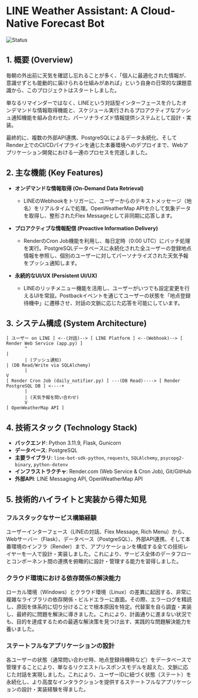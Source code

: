 # LINE Weather Assistant: A Cloud-Native Forecast Bot
![Status](https://img.shields.io/badge/status-live_on_render-blue)

## 1. 概要 (Overview)

毎朝の外出前に天気を確認し忘れることが多く、「個人に最適化された情報が、意識せずとも能動的に届けられる仕組みがあれば」という自身の日常的な課題意識から、このプロジェクトはスタートしました。

単なるリマインダーではなく、LINEという対話型インターフェースを介したオンデマンドな情報取得機能と、スケジュール実行されるプロアクティブなプッシュ通知機能を組み合わせた、パーソナライズド情報提供システムとして設計・実装。

最終的に、複数の外部API連携、PostgreSQLによるデータ永続化、そしてRender上でのCI/CDパイプラインを通じた本番環境へのデプロイまで、Webアプリケーション開発における一連のプロセスを完遂しました。

## 2. 主な機能 (Key Features)

* **オンデマンドな情報取得 (On-Demand Data Retrieval)**
    * LINEのWebhookをトリガーに、ユーザーからのテキストメッセージ（地名）をリアルタイムで処理。OpenWeatherMap APIを介して気象データを取得し、整形されたFlex Messageとして非同期に応答します。

* **プロアクティブな情報配信 (Proactive Information Delivery)**
    * RenderのCron Job機能を利用し、毎日定時（0:00 UTC）にバッチ処理を実行。PostgreSQLデータベースに永続化された全ユーザーの登録地点情報を参照し、個別のユーザーに対してパーソナライズされた天気予報をプッシュ通知します。

* **永続的なUI/UX (Persistent UI/UX)**
    * LINEのリッチメニュー機能を活用し、ユーザーがいつでも設定変更を行えるUIを常設。Postbackイベントを通じてユーザーの状態を「地点登録待機中」に遷移させ、対話の文脈に応じた応答を可能にしています。

## 3. システム構成 (System Architecture)

```
[ ユーザー on LINE ] <--(対話)--> [ LINE Platform ] <--(Webhook)--> [ Render Web Service (app.py) ]
       ^                                                                            |
       | (プッシュ通知)                                                            | (DB Read/Write via SQLAlchemy)
       |                                                                            V
[ Render Cron Job (daily_notifier.py) ] ---(DB Read)----> [ Render PostgreSQL DB ] <----+
       |
       | (天気予報を問い合わせ)
       V
[ OpenWeatherMap API ]
```

## 4. 技術スタック (Technology Stack)

* **バックエンド**: Python 3.11.9, Flask, Gunicorn
* **データベース**: PostgreSQL
* **主要ライブラリ**: `line-bot-sdk-python`, `requests`, `SQLAlchemy`, `psycopg2-binary`, `python-dotenv`
* **インフラストラクチャ**: Render.com (Web Service & Cron Job), Git/GitHub
* **外部API**: LINE Messaging API, OpenWeatherMap API

## 5. 技術的ハイライトと実装から得た知見

### フルスタックなサービス構築経験
ユーザーインターフェース（LINEの対話、Flex Message, Rich Menu）から、Webサーバー（Flask）、データベース（PostgreSQL）、外部API連携、そして本番環境のインフラ（Render）まで、アプリケーションを構成する全ての技術レイヤーを一人で設計・実装しました。これにより、サービス全体のデータフローとコンポーネント間の連携を俯瞰的に設計・管理する能力を習得しました。

### クラウド環境における依存関係の解決能力
ローカル環境（Windows）とクラウド環境（Linux）の差異に起因する、非常に複雑なライブラリの依存関係・ビルドエラーに直面。その際、エラーログを精読し、原因を体系的に切り分けることで根本原因を特定。代替案を自ら調査・実装し、最終的に問題を解決に導きました。これにより、計画通りに進まない状況でも、目的を達成するための最適な解決策を見つけ出す、実践的な問題解決能力を養いました。

### ステートフルなアプリケーションの設計
各ユーザーの状態（通常問い合わせ時、地点登録待機時など）をデータベースで管理することにより、単なるリクエスト/レスポンスモデルを超えた、文脈に応じた対話を実現しました。これにより、ユーザーIDに紐づく状態（ステート）を永続化し、より高度なインタラクションを提供するステートフルなアプリケーションの設計・実装経験を得ました。
